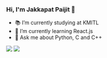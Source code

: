 ### Hi, I'm Jakkapat Paijit 👋

- 📚 I’m currently studying at KMITL
- 🌱 I’m currently learning React.js
- 💬 Ask me about Python, C and C++

<img src="https://github-readme-stats.vercel.app/api?username=anuraghazra&show_icons=true&theme=buefy">

<img src="https://github-readme-stats.vercel.app/api/top-langs/?username=Bourbxn&layout=demo">
